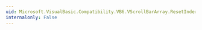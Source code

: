 ```yaml
---
uid: Microsoft.VisualBasic.Compatibility.VB6.VScrollBarArray.ResetIndex(System.Windows.Forms.VScrollBar)
internalonly: False
---
```

